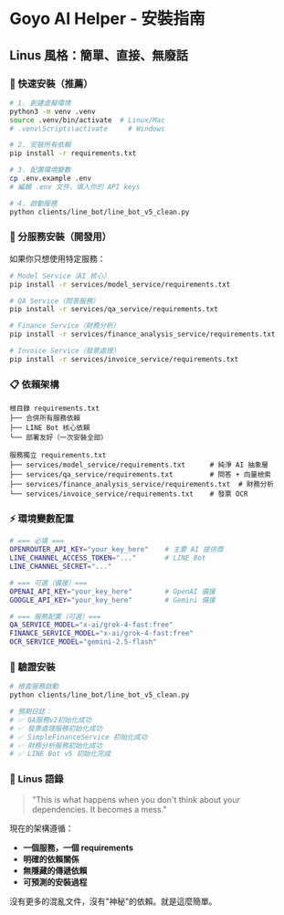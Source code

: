 # Goyo AI Helper - 安裝指南

## Linus 風格：簡單、直接、無廢話

### 🎯 快速安裝（推薦）

```bash
# 1. 創建虛擬環境
python3 -m venv .venv
source .venv/bin/activate  # Linux/Mac
# .venv\Scripts\activate     # Windows

# 2. 安裝所有依賴
pip install -r requirements.txt

# 3. 配置環境變數
cp .env.example .env
# 編輯 .env 文件，填入你的 API keys

# 4. 啟動服務
python clients/line_bot/line_bot_v5_clean.py
```

### 🔧 分服務安裝（開發用）

如果你只想使用特定服務：

```bash
# Model Service（AI 核心）
pip install -r services/model_service/requirements.txt

# QA Service（問答服務）
pip install -r services/qa_service/requirements.txt

# Finance Service（財務分析）
pip install -r services/finance_analysis_service/requirements.txt

# Invoice Service（發票處理）
pip install -r services/invoice_service/requirements.txt
```

### 📋 依賴架構

```
根目錄 requirements.txt
├── 合併所有服務依賴
├── LINE Bot 核心依賴
└── 部署友好（一次安裝全部）

服務獨立 requirements.txt
├── services/model_service/requirements.txt      # 純淨 AI 抽象層
├── services/qa_service/requirements.txt         # 問答 + 向量檢索
├── services/finance_analysis_service/requirements.txt  # 財務分析
└── services/invoice_service/requirements.txt    # 發票 OCR
```

### ⚡ 環境變數配置

```bash
# === 必填 ===
OPENROUTER_API_KEY="your_key_here"    # 主要 AI 提供商
LINE_CHANNEL_ACCESS_TOKEN="..."       # LINE Bot
LINE_CHANNEL_SECRET="..."

# === 可選（備援）===
OPENAI_API_KEY="your_key_here"        # OpenAI 備援
GOOGLE_API_KEY="your_key_here"        # Gemini 備援

# === 服務配置（可選）===
QA_SERVICE_MODEL="x-ai/grok-4-fast:free"
FINANCE_SERVICE_MODEL="x-ai/grok-4-fast:free"
OCR_SERVICE_MODEL="gemini-2.5-flash"
```

### 🚀 驗證安裝

```bash
# 檢查服務啟動
python clients/line_bot/line_bot_v5_clean.py

# 預期日誌：
# ✅ QA服務v2初始化成功
# ✅ 發票處理服務初始化成功
# ✅ SimpleFinanceService 初始化成功
# ✅ 財務分析服務初始化成功
# ✅ LINE Bot v5 初始化完成
```

### 🐧 Linus 語錄

> "This is what happens when you don't think about your dependencies. It becomes a mess."

現在的架構遵循：
- **一個服務，一個 requirements**
- **明確的依賴關係**
- **無隱藏的傳遞依賴**
- **可預測的安裝過程**

沒有更多的混亂文件，沒有"神秘"的依賴。就是這麼簡單。